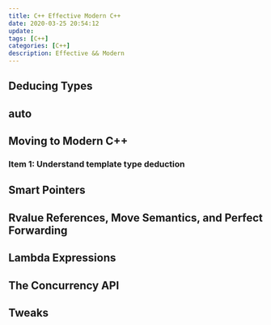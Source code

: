 ```yaml
---
title: C++ Effective Modern C++
date: 2020-03-25 20:54:12
update:
tags: [C++]
categories: [C++]
description: Effective && Modern
---
```


## Deducing Types

## auto

## Moving to Modern C++

### Item 1: Understand template type deduction



## Smart Pointers

## Rvalue References, Move Semantics, and Perfect Forwarding

## Lambda Expressions

## The Concurrency API

## Tweaks